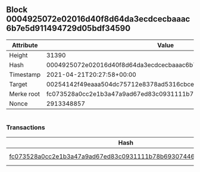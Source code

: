 ## Block 0004925072e02016d40f8d64da3ecdcecbaaac6b7e5d911494729d05bdf34590

Attribute | Value
--- | ---
Height | 31390
Hash | 0004925072e02016d40f8d64da3ecdcecbaaac6b7e5d911494729d05bdf34590
Timestamp | 2021-04-21T20:27:58+00:00
Target | 00254142f49eaaa504dc75712e8378ad5316cbcead634704b3734b6271167cc4
Merke root | fc073528a0cc2e1b3a47a9ad67ed83c0931111b78b69307446f2818fca45d6f7
Nonce | 2913348857

```

```

### Transactions

Hash | Amount
--- | ---
[fc073528a0cc2e1b3a47a9ad67ed83c0931111b78b69307446f2818fca45d6f7](fc073528a0cc2e1b3a47a9ad67ed83c0931111b78b69307446f2818fca45d6f7.md) | 10.00000000 SKEPTI 
